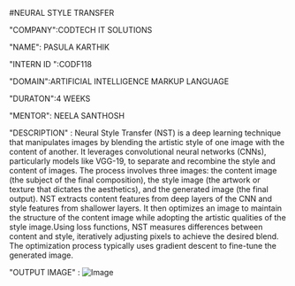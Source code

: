 #NEURAL STYLE TRANSFER

"COMPANY":CODTECH IT SOLUTIONS

"NAME": PASULA KARTHIK

"INTERN ID ":CODF118

"DOMAIN":ARTIFICIAL INTELLIGENCE MARKUP LANGUAGE

"DURATON":4 WEEKS

"MENTOR": NEELA SANTHOSH

"DESCRIPTION" : Neural Style Transfer (NST) is a deep learning technique that manipulates images by blending the artistic style of one image with the content of another. It leverages convolutional neural networks (CNNs), particularly models like VGG-19, to separate and recombine the style and content of images. The process involves three images: the content image (the subject of the final composition), the style image (the artwork or texture that dictates the aesthetics), and the generated image (the final output). NST extracts content features from deep layers of the CNN and style features from shallower layers. It then optimizes an image to maintain the structure of the content image while adopting the artistic qualities of the style image.Using loss functions, NST measures differences between content and style, iteratively adjusting pixels to achieve the desired blend. The optimization process typically uses gradient descent to fine-tune the generated image.

"OUTPUT IMAGE" : ![Image](https://github.com/user-attachments/assets/5dfd178d-98cc-4214-8673-5c9b81ad8e76)
